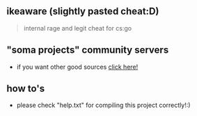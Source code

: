 

## ikeaware (slightly pasted cheat:D)
> internal rage and legit cheat for cs:go

## "soma projects" community servers

- if you want other good sources [click here!](https://discord.gg/invite/WPag8RJ)

## how to's

- please check "help.txt" for compiling this project correctly!:)

